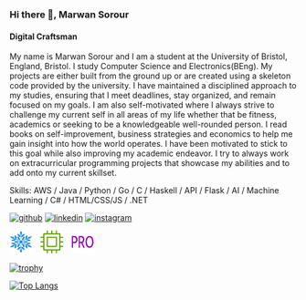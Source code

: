### Hi there 👋, Marwan Sorour
#### Digital Craftsman
My name is Marwan Sorour and I am a student at the University of Bristol, England, Bristol. I study Computer Science and Electronics(BEng). My projects are either built from the ground up or are created using a skeleton code provided by the university. I have maintained a disciplined approach to my studies, ensuring that I meet deadlines, stay organized, and remain focused on my goals. I am also self-motivated where I always strive to challenge my current self in all areas of my life whether that be fitness, academics or seeking to be a knowledgeable well-rounded person. I read books on self-improvement, business strategies and economics to help me gain insight into how the world operates. I have been motivated to stick to this goal while also improving my academic endeavor. I try to always work on extracurricular programming projects that showcase my abilities and to add onto my current skillset.

Skills: AWS / Java / Python / Go / C / Haskell / API / Flask / AI / Machine Learning / C# / HTML/CSS/JS / .NET



[<img src='https://cdn.jsdelivr.net/npm/simple-icons@3.0.1/icons/github.svg' alt='github' height='40'>](https://github.com/MarwanSorour0821)  [<img src='https://cdn.jsdelivr.net/npm/simple-icons@3.0.1/icons/linkedin.svg' alt='linkedin' height='40'>](https://www.linkedin.com/in/www.linkedin.com/in/marwan-sorour-537607215/)  [<img src='https://cdn.jsdelivr.net/npm/simple-icons@3.0.1/icons/instagram.svg' alt='instagram' height='40'>](https://www.instagram.com/marwan_sorour821/)  

<a href='https://archiveprogram.github.com/'><img src='https://raw.githubusercontent.com/acervenky/animated-github-badges/master/assets/acbadge.gif' width='40' height='40'></a> <a href='https://docs.github.com/en/developers'><img src='https://raw.githubusercontent.com/acervenky/animated-github-badges/master/assets/devbadge.gif' width='40' height='40'></a> <a href='https://github.com/pricing'><img src='https://raw.githubusercontent.com/acervenky/animated-github-badges/master/assets/pro.gif' width='40' height='40'></a> 

[![trophy](https://github-profile-trophy.vercel.app/?username=MarwanSorour0821)](https://github.com/ryo-ma/github-profile-trophy)

[![Top Langs](https://github-readme-stats.vercel.app/api/top-langs/?username=MarwanSorour0821)](https://github.com/anuraghazra/github-readme-stats)


